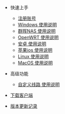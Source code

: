 - 快速上手

  - [注册账号](register.md)
  - [Windows 使用说明](windows.md)
  - [群晖NAS 使用说明](nas.md)
  - [OpenWRT 使用说明](openWrt.md)
  - [安卓 使用说明](android.md)
  - [苹果ios 使用说明](ios.md)
  - [Linux 使用说明](linux.md)
  - [MacOS 使用说明](darwin.md)

- 高级功能

  - [自定义线路 使用说明](customNode.md)

- [下载客户端](download.md)
- [版本更新记录](changelog.md)
